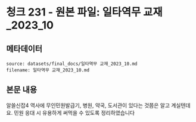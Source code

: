 # 청크 231 - 원본 파일: 일타역무 교재_2023_10

## 메타데이터

```
source: datasets/final_docs/일타역무 교재_2023_10.md
filename: 일타역무 교재_2023_10.md
```

## 본문 내용

알쓸신잡4 역사에 무인민원발급기, 병원, 약국, 도서관이 있다는 것쯤은 알고 계실텐데요. 민원 응대 시 유용하게 써먹을 수 있도록 정리하였습니다